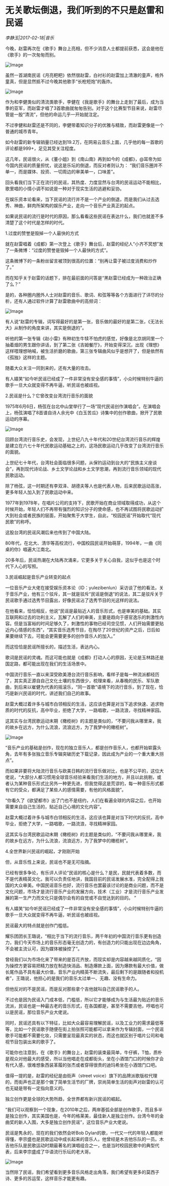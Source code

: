 # 无关歌坛倒退，我们听到的不只是赵雷和民谣

*李静玉|2017-02-18|音乐*

今晚，赵雷再次在《歌手》舞台上亮相，但不少消息人士都提前获悉，这会是他在《歌手》的一次匆匆而别。

![Image](http://static.ylzbl.com/uploads/ueditor/php/upload/image/20170721/1500617863546519.jpg)

虽然一首湖南民谣《月亮粑粑》依然很赵雷，白衬衫的赵雷加上清澈的童声，格外童真，但是显然抵不过今晚其他歌手“长枪短炮”的轰炸。

![Image](http://static.ylzbl.com/201704281807099431)

作为和李健类似的清流类歌手，李健在《我是歌手》的舞台上走到了最后，成为当季的亚军，而赵雷才唱了3首歌曲就匆匆告别。对于这个比赛型节目来说，赵雷尽管是一股“清流”，但他的命运几乎一开始就注定。

不过李健和赵雷还是不同的，李健带着知识分子的优雅与精致，而赵雷更像是一个普通的城市青年。

如今赵雷的新专辑销量已经达到19.2万，在网易云音乐上面，几乎他的每一首歌的评论都是999+，足见其受关注程度。

这几年，民谣很火，从《董小姐》到《南山南》再到如今的《成都》，@耳帝为如今国内民谣的质量担忧，说这是乐坛的倒退，而反对者则认为： “我们音乐圈并不单一，而是媒体、投资、一切周边的审美单一，口味差”。

回头看我们当下正在流行的民谣，其热度、力度显然与台湾的民谣运动不能相比，歌里唱的小情小调不如说是一种对于现实生活的逃避和妥协。

在娱乐资本论看来，当下民谣的流行并不是一个产业的倒退，而是我们从过去选秀、神曲，鲜肉所架构的娱乐产业，走向一个音乐产业真正的起点。

如果说民谣的流行是时代的原因，那么看看这些民谣在表达什么，我们也就差不多清楚了这个时代是怎样的时代。

1.过度的赞誉是毁掉一个人最快的方式

就在赵雷唱着《成都》第一次登上《歌手》舞台后，赵雷的经纪人“小齐不冥想”发了一条微博：“过度的赞誉是毁掉一个人最快的方式”。

这条微博下的一条粉丝留言被顶到很高的位置：“别再让雷子被过度消费和炒作了。”

而在知乎关于赵雷的话题下，排在最前面的问答是“黑赵雷已经成为一种政治正确了么？”

是的，各种圈内圈外人士对赵雷的音乐、歌词、和弦等等各个方面进行了详尽的分析，还有人通过软件计算了赵雷歌曲中的高频词：

![Image](http://static.ylzbl.com/201704281807093970)

有人说“赵雷的专辑，词写得最好的是第一张，音乐做的最好的是第二张，《无法长大》从制作的角度来讲，其实是倒退的”。

听他的第一张专辑《赵小雷》有种初生牛犊不怕虎的感觉，好像是北京胡同里一个抽着烟的男生跟你讲话，到了第二张《吉姆餐厅》，开始变得深沉，出现《理想》这样喂理想呐喊，被生活折磨的歌曲，第三张专辑曲风似乎是想开了，但是依然有《孤独》这样的主题。

随着大众关注一同到来的，还有大量的攻击。

有人嬉笑“如今听民谣已经成了一件非常没有安全感的事情”，小众时候特别牛逼的歌手一旦大众就变得不再牛逼，听民谣也被歧视。

2.民谣是什么？它曾改变台湾流行音乐的面貌

1975年6月6日，杨弦在台北中山堂举行了一场“现代民谣创作演唱会”。在演唱会上，杨弦演唱了8首谱自诗人余光中《白玉苦瓜》诗集中的创作歌曲，掀开了民歌运动的序幕。

![Image](http://static.ylzbl.com/201704281807095547)

回顾台湾流行音乐史，会发现，上世纪八九十年代和20世纪台湾流行音乐的辉煌是建立在六七十年代民歌运动基础之上的，这场民歌运动几乎改变了台湾流行音乐的面貌。

上世纪七十年代，台湾社会面临很多问题，从保钓运动到台大的“民族主义座谈会”，再到现代诗论战、乡土文学论战和乡土文学思潮，再到流行音乐领域的现代民歌运动。

除了杨弦，这一时期还有李双泽、胡德夫等人也是代表人物，后来民歌运动高涨，更多年轻人加入到了民歌运动中来。

1977年到1978年，在唱片公司的支持下，民歌开始在商业领域取得成功，从这个时候开始，年轻人们不再带有强烈的知识分子的使命感，也不再试图将民歌运动扩大到社会或者民族的层面，开始聚焦于大学生，自此，“校园民谣”开始取代“现代民歌”的称呼。

这股台湾的民谣风潮后来也传到了中国大陆。

80年代，在北大、清华等高校流行，中国校园民谣开始萌芽，1994年，一曲《同桌的你》唱遍大江南北。

20多年后，民谣热潮在大陆再次涌来，它更多关于关心自我，这似乎也是这个时代下人心的写照。

3.民谣崛起是音乐产业转变的起点

一位音乐产业大佬在接受娱乐资本论（ID：yulezibenlun）采访谈了他的看法，关于音乐产业，他有三个驳斥，其一就是驳斥“民谣是倒退”的说法，其二是驳斥关于民谣歌手通过选秀节目露出，好像民谣沾了选秀节目的光这样的说法。

在他看来，恰恰相反，他说“民谣是最贴近人的音乐形式，也是审美的基础。其实互联网和过去的功利主义，瓦解了人们的审美，主要是趋向于感官逸乐的刺激性内容。但是当富裕的时间足够久了，刺激性的事物已经司空见惯，人们开始需要更贴近内心情感的东西”，“其实音乐选秀节目，在掏尽了20世纪的资产之后，日后如果要继续下去，可能会更需要更多的创作音乐人的加入。”

而这恰恰是民谣所擅长的，描述生活，表达内心。

歌词是民谣的灵魂。而这可能也就是《成都》打动人心的原因，无论是玉林路还是国定路，都可能出现在我们的生活场景中。

中国流行音乐一直以来深受欧美港台流行音乐影响，看样子是每一种流派都经历了，其实真正源自自己文化土壤的东西很少，梳理来看，从春晚的民乐、军队歌曲，到后来以崔健为代表的摇滚乐，“同一首歌”语境下的流行音乐，到了现在，恰巧是新兴民谣的时代，讲述我们自己的故事。

赵雷大概过着许多与城市白领相反的生活，这应该也算是对当下追求快速、追求物质的时代的反抗，高中毕业，拒绝了大学，一路唱歌，一路流浪，寻找精神家园。

这其实与台湾民歌运动末期《橄榄树》的主题是类似的，“不要问我从哪里来，我的故乡在远方，为什么流浪，流浪远方，为了我梦中的橄榄树”。

![Image](http://static.ylzbl.com/201704281807091087)

“音乐产业的基础是创作，现在的独立音乐人，都是创作音乐人，也都开始崭露头角，去年有多张独立音乐专辑突破历史下载记录，因此成为产业的一个重大重大拐点”。

而如果非要将大陆流行音乐与欧美日韩的流行音乐做对比，也是不公平的，这位大佬说，“大部分人都习惯用全球音乐经验来看我们生活的地方，并且以此挑剔，或者认为某种音乐形式比另外一种更先进，但我觉得这是荒谬的，每一种音乐形式都有它的受众，都满足了某些人的感情需要，有他的风格面貌”。

“你看久了《欲望都市》出了门也不是纽约，人们在看遍全球的内容之后，也开始需要来自自己生活的，贴近自己心境的文化内容”。

赵雷大概过着许多与城市白领相反的生活，这应该也算是对当下时代的反抗，高中毕业，拒绝了大学，一路唱歌，一路流浪，寻找精神家园。

这其实与台湾民歌运动末期《橄榄树》的主题是类似的，“不要问我从哪里来，我的故乡在远方，为什么流浪，流浪远方，为了我梦中的橄榄树”。

4.全世界新兴民谣的崛起，才刚刚开始

但，从音乐性上来说，民谣也不是无可指摘。

已经有很多争论，有乐评人评论“民谣的核心是什么？是民，民就代表着多数，而不是代表精英文化，我可以负责任地讲，我国目前的民谣发展水准，完全配得上我国的大众审美。中国民谣音乐也好，流行音乐也罢最该讨论的是商业问题，而不是文化问题，市场才是流行音乐产业的发展方向，技术（工业）才是流行音乐产业发展的第一生产力而文化只是偶尔会有的自觉或不自觉达到的目的。 ”

有人嬉笑“如今听民谣已经成了一件非常没有安全感的事情”，小众时候特别牛逼的歌手一旦大众就变得不再牛逼，听民谣也被歧视。

民谣最大的特点就是创作门槛低。

耀乐团团长王璐说，“相比于当下的流行音乐，两千年初的中国流行音乐更有创造力，我们今天市场上的音乐形态毫无创造力的，有创造力的只能出现在边边角角，不会被主流认可，因为媒体被操控了”。

曾经我们以为市场化来了带来的是百花齐放，而现实却是内容越来越同质化，“因为操控方更容易把精力放在制造快消品、制造爆款上面，因为爆款有最大价值，做长尾作品不具有最大价值，音乐产业内精英不断流失，最后剩下的是跟随者和投机者”，王璐说，他担心的是我们的音乐太过单一、无趣、没有生命力。

但他反对的不是民谣，而是反对那些拿个吉他就叫自己民谣歌手的人。

不过也是因为民谣入门成本低，门槛低，所以它才能够成为与生活最为贴近的音乐流派，民谣也是一种最古老的音乐形式，在各国都是，甚至不需要吉他，哼唱也可以是民谣，那位音乐产业大佬说。

同时，民谣还具有以下特征，比如大众最容易理解民谣，以及工业力的需求最低等等，比如一个民谣歌手随便在街上拍张照可能都可以拿来作为专辑封面，一个民谣歌手可能都不需要化妆，只需要呈现最真实的状态，而这也就区别于唱片公司和电视节目包装出来的歌手了。

可能你也注意到，在《歌手》的舞台上，赵雷的装束最简单，牛仔裤，T恤，质朴是观众对他最大的感受，所以当他唱走在成都街头，坐在小酒馆门口的时候你才会有代入感，很难想象西装革履的张杰或者穿得很贵的迪玛希坐在小酒馆门口吧。

值得一提的是，赵雷的经纪是由街声（street voice）旗下的品牌派歌版权代理的，而街声也正是那个做了简单生活节的厂牌，崇尚简单生活的街声对赵雷的认可也无疑是带有一定指向意义的。

独立创作更是全球的大势所趋，全世界都有新兴民谣的崛起。

“我们可以观察到一个现象，在2010年之后，两岸基弧全部是创作歌手，而且多半是独立创作，其实美国也是，今年的格莱美，最佳新人是独立创作。台湾今年的金曲奖的新人入围，大多是独立创作民谣”，这位音乐产业大佬说。

民谣是隽永的，现在的我们依然会听Bob Dylan的歌，一代又一代的年轻人都能听得懂，李宗盛也是民歌运动中成长起来的音乐人，他曾经是木吉他乐队的一员。木吉他乐队是民歌运动时期最著名的演唱组合之一，也是当时校园民歌中的典型代表，后来李宗盛成了华语流行乐坛的老大哥。

![Image](http://static.ylzbl.com/201704281807091603)

当然除了民谣，我们希望看到更多音乐风格走出角落，我们希望有更多的莫西子诗、更多的苏运莹，这样音乐才能更有趣。

